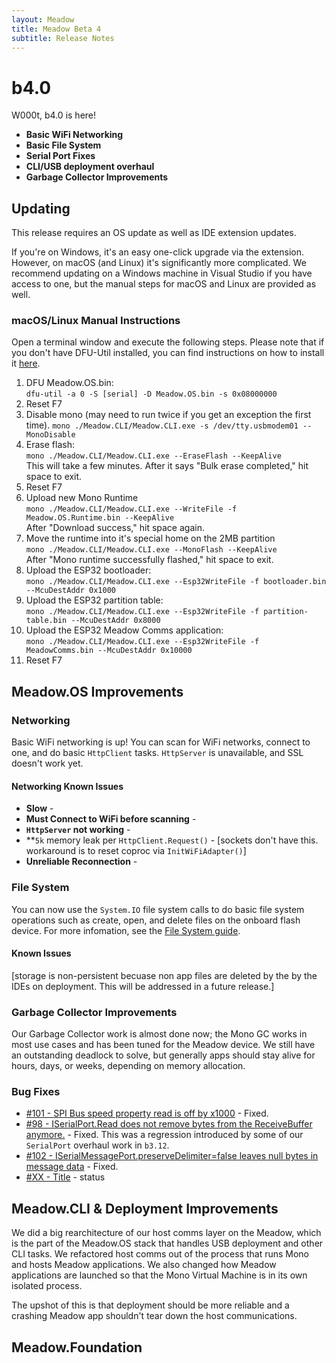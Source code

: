 ```yaml
---
layout: Meadow
title: Meadow Beta 4
subtitle: Release Notes
---
```



# b4.0

W000t, b4.0 is here! 

 * **Basic WiFi Networking**
 * **Basic File System**
 * **Serial Port Fixes**
 * **CLI/USB deployment overhaul**
 * **Garbage Collector Improvements**

## Updating

This release requires an OS update as well as IDE extension updates. 

If you're on Windows, it's an easy one-click upgrade via the extension. However, on macOS 
(and Linux) it's significantly more complicated. We recommend updating on a Windows machine in Visual 
Studio if you have access to one, but the manual steps for macOS and Linux are provided as well.

### macOS/Linux Manual Instructions

Open a terminal window and execute the following steps. Please note that if you don't have DFU-Util 
installed, you can find instructions on how to install it [here](/Meadow/Getting_Started/Deploying_Meadow/DFU/).

1. DFU Meadow.OS.bin:  
  `dfu-util -a 0 -S [serial] -D Meadow.OS.bin -s 0x08000000`  
2. Reset F7
3. Disable mono (may need to run twice if you get an exception the first time). 
  `mono ./Meadow.CLI/Meadow.CLI.exe -s /dev/tty.usbmodem01 --MonoDisable`
4. Erase flash:  
  `mono ./Meadow.CLI/Meadow.CLI.exe --EraseFlash --KeepAlive`  
   This will take a few minutes. After it says "Bulk erase completed," hit space to exit.
5. Reset F7
6. Upload new Mono Runtime  
  `mono ./Meadow.CLI/Meadow.CLI.exe --WriteFile -f Meadow.OS.Runtime.bin --KeepAlive`  
   After "Download success," hit space again.
7. Move the runtime into it's special home on the 2MB partition   
  `mono ./Meadow.CLI/Meadow.CLI.exe --MonoFlash --KeepAlive`  
   After "Mono runtime successfully flashed," hit space to exit.
8. Upload the ESP32 bootloader:  
  `mono ./Meadow.CLI/Meadow.CLI.exe --Esp32WriteFile -f bootloader.bin --McuDestAddr 0x1000` 
9. Upload the ESP32 partition table:  
  `mono ./Meadow.CLI/Meadow.CLI.exe --Esp32WriteFile -f partition-table.bin --McuDestAddr 0x8000`
10. Upload the ESP32 Meadow Comms application:  
  `mono ./Meadow.CLI/Meadow.CLI.exe --Esp32WriteFile -f MeadowComms.bin --McuDestAddr 0x10000`
11. Reset F7
 
## Meadow.OS Improvements

### Networking

Basic WiFi networking is up! You can scan for WiFi networks, connect to one, and do basic `HttpClient` tasks. `HttpServer` is unavailable, and SSL doesn't work yet.

#### Networking Known Issues

* **Slow** -
* **Must Connect to WiFi before scanning** - 
* **`HttpServer` not working** - 
* **`5k` memory leak per `HttpClient.Request()` - [sockets don't have this. workaround is to reset coproc via `InitWiFiAdapter()`]
* **Unreliable Reconnection** - 


### File System

You can now use the `System.IO` file system calls to do basic file system operations such as create, open, and delete files on the onboard
flash device. For more infomation, see the [File System guide](/Meadow/Meadow_Basics/File_System).

#### Known Issues

[storage is non-persistent becuase non app files are deleted by the by the IDEs on deployment. This will be addressed in a future release.]


### Garbage Collector Improvements

Our Garbage Collector work is almost done now; the Mono GC works in most use cases and has been tuned for the Meadow device. We still have an outstanding 
deadlock to solve, but generally apps should stay alive for hours, days, or weeks, depending on memory allocation.

### Bug Fixes

* [#101 - SPI Bus speed property read is off by x1000](https://github.com/WildernessLabs/Meadow_Issues/issues/101) - Fixed.
* [#98 - ISerialPort.Read does not remove bytes from the ReceiveBuffer anymore.](https://github.com/WildernessLabs/Meadow_Issues/issues/98) - Fixed. This was a regression 
  introduced by some of our `SerialPort` overhaul work in `b3.12`.
* [#102 - ISerialMessagePort.preserveDelimiter=false leaves null bytes in message data](https://github.com/WildernessLabs/Meadow_Issues/issues/102) - Fixed. 
* [#XX - Title]() - status

## Meadow.CLI & Deployment Improvements

We did a big rearchitecture of our host comms layer on the Meadow, which is the part of the Meadow.OS 
stack that handles USB deployment and other CLI tasks. We refactored host comms out of the process that 
runs Mono and hosts Meadow applications. We also changed how Meadow applications are launched so that 
the Mono Virtual Machine is in its own isolated process.

The upshot of this is that deployment should be more reliable and a crashing Meadow app shouldn't tear 
down the host communications. 


## Meadow.Foundation
